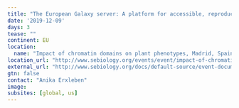 ```yaml
---
title: "The European Galaxy server: A platform for accessible, reproducible and collaborative big data analyses"
date: '2019-12-09'
days: 3
tease: ""
continent: EU
location:
  name: "Impact of chromatin domains on plant phenotypes, Madrid, Spain"
location_url: "http://www.sebiology.org/events/event/impact-of-chromatin-domains-on-plant-phenotypes"
external_url: "http://www.sebiology.org/docs/default-source/event-documents/seb_nucleus-impact_satellite-programme_nov19-digital.pdf#page=18"
gtn: false
contact: "Anika Erxleben"
image: 
subsites: [global, us]
---
```

